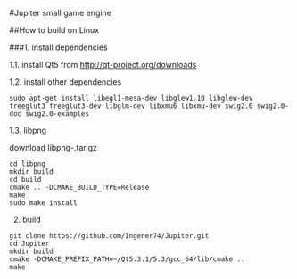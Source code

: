 #Jupiter small game engine

##How to build on Linux

###1. install dependencies

1.1. install Qt5 from http://qt-project.org/downloads

1.2. install other dependencies

```
sudo apt-get install libegl1-mesa-dev libglew1.10 libglew-dev freeglut3 freeglut3-dev libglm-dev libxmu6 libxmu-dev swig2.0 swig2.0-doc swig2.0-examples
```

1.3. libpng 

download libpng-<version>.tar.gz

```
cd libpng
mkdir build
cd build
cmake .. -DCMAKE_BUILD_TYPE=Release
make
sudo make install
```

2. build

```
git clone https://github.com/Ingener74/Jupiter.git
cd Jupiter
mkdir build
cmake -DCMAKE_PREFIX_PATH=~/Qt5.3.1/5.3/gcc_64/lib/cmake ..
make
```
